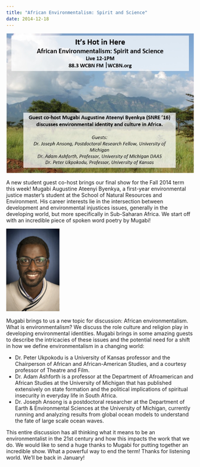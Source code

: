 ```yaml
---
title: "African Environmentalism: Spirit and Science"
date: 2014-12-18
---
```


![Picture](images/1851024_orig1.jpg)

A new student guest co-host brings our final show for the Fall 2014 term this week! Mugabi Augustine Ateenyi Byenkya, a first-year environmental justice master’s student at the School of Natural Resources and Environment. His career interests lie in the intersection between development and environmental injustices issues, generally in the developing world, but more specifically in Sub-Saharan Africa. We start off with an incredible piece of spoken word poetry by Mugabi!

![Picture](images/86913121.jpg)

<!--more-->

Mugabi brings to us a new topic for discussion: African environmentalism. What is environmentalism? We discuss the role culture and religion play in developing environmental identities. Mugabi brings in some amazing guests to describe the intricacies of these issues and the potential need for a shift in how we define environmentalism in a changing world:

- Dr. Peter Ukpokodu is a University of Kansas professor and the Chairperson of African and African-American Studies, and a courtesy professor of Theatre and Film.
- Dr. Adam Ashforth is a professor at the Department of Afroamerican and African Studies at the University of Michigan that has published extensively on state formation and the political implications of spiritual insecurity in everyday life in South Africa.
- Dr. Joseph Ansong is a postdoctoral researcher at the Department of Earth & Environmental Sciences at the University of Michigan, currently running and analyzing results from global ocean models to understand the fate of large scale ocean waves.

This entire discussion has all thinking what it means to be an environmentalist in the 21st century and how this impacts the work that we do. We would like to send a huge thanks to Mugabi for putting together an incredible show. What a powerful way to end the term! Thanks for listening world. We’ll be back in January!
